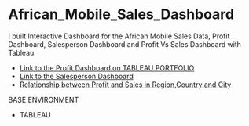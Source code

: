# African_Mobile_Sales_Dashboard
I built Interactive Dashboard for the African Mobile Sales Data, Profit Dashboard, Salesperson Dashboard and Profit Vs Sales Dashboard with Tableau

* [Link to the Profit Dashboard on TABLEAU PORTFOLIO](https://public.tableau.com/profile/ojeabulu.gift.oscar12345#!/vizhome/African_Mobile_Data_Dashboard/ProfitDashboard)
* [Link to the Salesperson Dashboard ](https://public.tableau.com/profile/ojeabulu.gift.oscar12345#!/vizhome/African_Mobile_Data_Dashboard/SalespersonDashboard)
* [Relationship between Profit and Sales in Region,Country and City](https://public.tableau.com/profile/ojeabulu.gift.oscar12345#!/vizhome/African_Mobile_Data_Dashboard/ProfitVsSales)


BASE ENVIRONMENT

* TABLEAU

